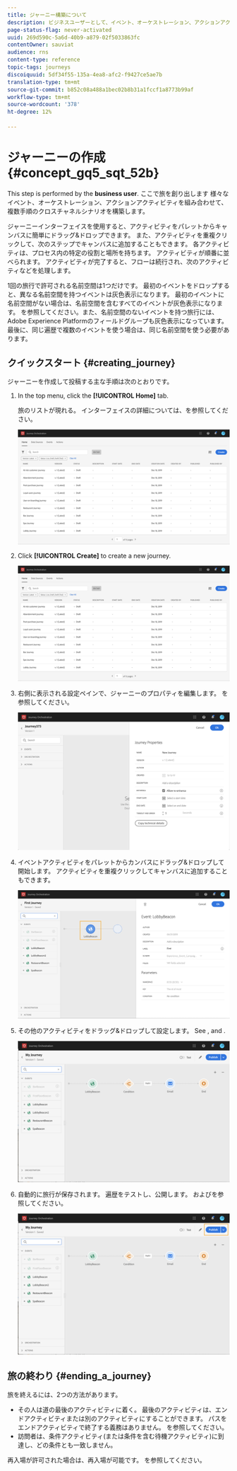 ```yaml
---
title: ジャーニー構築について
description: ビジネスユーザーとして、イベント、オーケストレーション、アクションアクティビティを組み合わせて、旅を築く方法を学びます。
page-status-flag: never-activated
uuid: 269d590c-5a6d-40b9-a879-02f5033863fc
contentOwner: sauviat
audience: rns
content-type: reference
topic-tags: journeys
discoiquuid: 5df34f55-135a-4ea8-afc2-f9427ce5ae7b
translation-type: tm+mt
source-git-commit: b852c08a488a1bec02b8b31a1fccf1a8773b99af
workflow-type: tm+mt
source-wordcount: '378'
ht-degree: 12%

---
```




# ジャーニーの作成 {#concept_gq5_sqt_52b}

This step is performed by the **business user**. ここで旅を創り出します 様々なイベント、オーケストレーション、アクションアクティビティを組み合わせて、複数手順のクロスチャネルシナリオを構築します。

ジャーニーインターフェイスを使用すると、アクティビティをパレットからキャンバスに簡単にドラッグ&amp;ドロップできます。 また、アクティビティを重複クリックして、次のステップでキャンバスに追加することもできます。 各アクティビティは、プロセス内の特定の役割と場所を持ちます。 アクティビティが順番に並べられます。 アクティビティが完了すると、フローは続行され、次のアクティビティなどを処理します。

1回の旅行で許可される名前空間は1つだけです。 最初のイベントをドロップすると、異なる名前空間を持つイベントは灰色表示になります。 最初のイベントに名前空間がない場合は、名前空間を含むすべてのイベントが灰色表示になります。 [](../event/selecting-the-namespace.md) を参照してください。また、名前空間のないイベントを持つ旅行には、Adobe Experience Platformのフィールドグループも灰色表示になっています。 最後に、同じ遍歴で複数のイベントを使う場合は、同じ名前空間を使う必要があります。

## クイックスタート {#creating_journey}

ジャーニーを作成して投稿する主な手順は次のとおりです。

1. In the top menu, click the **[!UICONTROL Home]** tab.

   旅のリストが現れる。 インターフェイスの詳細については、[](../building-journeys/using-the-journey-designer.md)を参照してください。

   ![](../assets/journey30.png)

1. Click **[!UICONTROL Create]** to create a new journey.

   ![](../assets/journey31.png)

1. 右側に表示される設定ペインで、ジャーニーのプロパティを編集します。[](../building-journeys/changing-properties.md) を参照してください。

   ![](../assets/journey32.png)

1. イベントアクティビティをパレットからカンバスにドラッグ&amp;ドロップして開始します。 アクティビティを重複クリックしてキャンバスに追加することもできます。

   ![](../assets/journey33.png)

1. その他のアクティビティをドラッグ&amp;ドロップして設定します。 See [](../building-journeys/event-activities.md), [](../building-journeys/about-orchestration-activities.md) and [](../building-journeys/about-action-activities.md).

   ![](../assets/journey34.png)

1. 自動的に旅行が保存されます。 遍歴をテストし、公開します。 [](../building-journeys/testing-the-journey.md)および[](../building-journeys/publishing-the-journey.md)を参照してください。

   ![](../assets/journey36.png)

## 旅の終わり {#ending_a_journey}

旅を終えるには、2つの方法があります。

* その人は道の最後のアクティビティに着く。 最後のアクティビティは、エンドアクティビティまたは別のアクティビティにすることができます。 パスをエンドアクティビティで終了する義務はありません。 [](../building-journeys/end-activity.md) を参照してください。
* 訪問者は、条件アクティビティ(または条件を含む待機アクティビティ)に到達し、どの条件とも一致しません。

再入場が許可された場合は、再入場が可能です。 [](../building-journeys/changing-properties.md) を参照してください。
